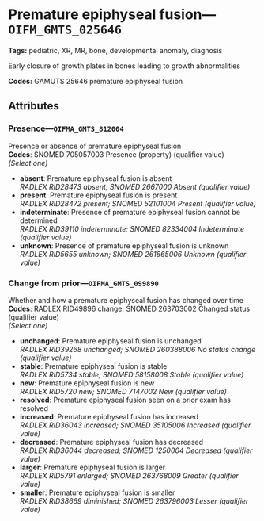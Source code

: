 # Premature epiphyseal fusion—`OIFM_GMTS_025646`

**Tags:** pediatric, XR, MR, bone, developmental anomaly, diagnosis

Early closure of growth plates in bones leading to growth abnormalities

**Codes:** GAMUTS 25646 premature epiphyseal fusion

## Attributes

### Presence—`OIFMA_GMTS_812004`

Presence or absence of premature epiphyseal fusion  
**Codes**: SNOMED 705057003 Presence (property) (qualifier value)  
*(Select one)*

- **absent**: Premature epiphyseal fusion is absent  
_RADLEX RID28473 absent; SNOMED 2667000 Absent (qualifier value)_
- **present**: Premature epiphyseal fusion is present  
_RADLEX RID28472 present; SNOMED 52101004 Present (qualifier value)_
- **indeterminate**: Presence of premature epiphyseal fusion cannot be determined  
_RADLEX RID39110 indeterminate; SNOMED 82334004 Indeterminate (qualifier value)_
- **unknown**: Presence of premature epiphyseal fusion is unknown  
_RADLEX RID5655 unknown; SNOMED 261665006 Unknown (qualifier value)_

### Change from prior—`OIFMA_GMTS_099890`

Whether and how a premature epiphyseal fusion has changed over time  
**Codes**: RADLEX RID49896 change; SNOMED 263703002 Changed status (qualifier value)  
*(Select one)*

- **unchanged**: Premature epiphyseal fusion is unchanged  
_RADLEX RID39268 unchanged; SNOMED 260388006 No status change (qualifier value)_
- **stable**: Premature epiphyseal fusion is stable  
_RADLEX RID5734 stable; SNOMED 58158008 Stable (qualifier value)_
- **new**: Premature epiphyseal fusion is new  
_RADLEX RID5720 new; SNOMED 7147002 New (qualifier value)_
- **resolved**: Premature epiphyseal fusion seen on a prior exam has resolved  
- **increased**: Premature epiphyseal fusion has increased  
_RADLEX RID36043 increased; SNOMED 35105006 Increased (qualifier value)_
- **decreased**: Premature epiphyseal fusion has decreased  
_RADLEX RID36044 decreased; SNOMED 1250004 Decreased (qualifier value)_
- **larger**: Premature epiphyseal fusion is larger  
_RADLEX RID5791 enlarged; SNOMED 263768009 Greater (qualifier value)_
- **smaller**: Premature epiphyseal fusion is smaller  
_RADLEX RID38669 diminished; SNOMED 263796003 Lesser (qualifier value)_